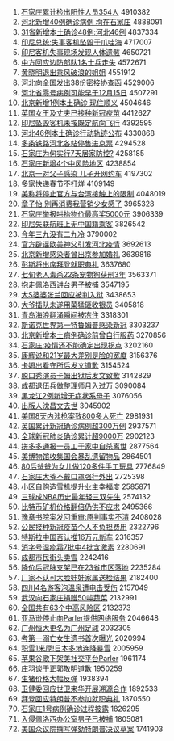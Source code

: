 1. [石家庄累计检出阳性人员354人](http://www.baidu.com/baidu?cl=3&tn=SE_baiduhomet8_jmjb7mjw&rsv_dl=fyb_top&fr=top1000&wd=%CA%AF%BC%D2%D7%AF%C0%DB%BC%C6%BC%EC%B3%F6%D1%F4%D0%D4%C8%CB%D4%B1354%C8%CB) 4910382
1. [河北新增40例确诊病例 均在石家庄](http://www.baidu.com/baidu?cl=3&tn=SE_baiduhomet8_jmjb7mjw&rsv_dl=fyb_top&fr=top1000&wd=%BA%D3%B1%B1%D0%C2%D4%F640%C0%FD%C8%B7%D5%EF%B2%A1%C0%FD%20%BE%F9%D4%DA%CA%AF%BC%D2%D7%AF) 4888091
1. [31省新增本土确诊48例:河北46例](http://www.baidu.com/baidu?cl=3&tn=SE_baiduhomet8_jmjb7mjw&rsv_dl=fyb_top&fr=top1000&wd=31%CA%A1%D0%C2%D4%F6%B1%BE%CD%C1%C8%B7%D5%EF48%C0%FD%3A%BA%D3%B1%B146%C0%FD) 4837334
1. [印尼总统:失事客机坠毁于爪哇海](http://www.baidu.com/baidu?cl=3&tn=SE_baiduhomet8_jmjb7mjw&rsv_dl=fyb_top&fr=top1000&wd=%D3%A1%C4%E1%D7%DC%CD%B3%3A%CA%A7%CA%C2%BF%CD%BB%FA%D7%B9%BB%D9%D3%DA%D7%A6%CD%DB%BA%A3) 4717007
1. [印尼客机失事现场发现人体遗骸](http://www.baidu.com/baidu?cl=3&tn=SE_baiduhomet8_jmjb7mjw&rsv_dl=fyb_top&fr=top1000&wd=%D3%A1%C4%E1%BF%CD%BB%FA%CA%A7%CA%C2%CF%D6%B3%A1%B7%A2%CF%D6%C8%CB%CC%E5%D2%C5%BA%A1) 4650721
1. [中方回应边防部队1名士兵走失](http://www.baidu.com/baidu?cl=3&tn=SE_baiduhomet8_jmjb7mjw&rsv_dl=fyb_top&fr=top1000&wd=%D6%D0%B7%BD%BB%D8%D3%A6%B1%DF%B7%C0%B2%BF%B6%D31%C3%FB%CA%BF%B1%F8%D7%DF%CA%A7) 4572671
1. [黄晓明退出乘风破浪的姐姐](http://www.baidu.com/baidu?cl=3&tn=SE_baiduhomet8_jmjb7mjw&rsv_dl=fyb_top&fr=top1000&wd=%BB%C6%CF%FE%C3%F7%CD%CB%B3%F6%B3%CB%B7%E7%C6%C6%C0%CB%B5%C4%BD%E3%BD%E3) 4551912
1. [河北向全国发出38份密接协查函](http://www.baidu.com/baidu?cl=3&tn=SE_baiduhomet8_jmjb7mjw&rsv_dl=fyb_top&fr=top1000&wd=%BA%D3%B1%B1%CF%F2%C8%AB%B9%FA%B7%A2%B3%F638%B7%DD%C3%DC%BD%D3%D0%AD%B2%E9%BA%AF) 4529006
1. [河北省零号病例可能早于12月15日](http://www.baidu.com/baidu?cl=3&tn=SE_baiduhomet8_jmjb7mjw&rsv_dl=fyb_top&fr=top1000&wd=%BA%D3%B1%B1%CA%A1%C1%E3%BA%C5%B2%A1%C0%FD%BF%C9%C4%DC%D4%E7%D3%DA12%D4%C215%C8%D5) 4507291
1. [北京新增1例本土确诊 现住顺义](http://www.baidu.com/baidu?cl=3&tn=SE_baiduhomet8_jmjb7mjw&rsv_dl=fyb_top&fr=top1000&wd=%B1%B1%BE%A9%D0%C2%D4%F61%C0%FD%B1%BE%CD%C1%C8%B7%D5%EF%20%CF%D6%D7%A1%CB%B3%D2%E5) 4504646
1. [英国女王及丈夫已接种新冠疫苗](http://www.baidu.com/baidu?cl=3&tn=SE_baiduhomet8_jmjb7mjw&rsv_dl=fyb_top&fr=top1000&wd=%D3%A2%B9%FA%C5%AE%CD%F5%BC%B0%D5%C9%B7%F2%D2%D1%BD%D3%D6%D6%D0%C2%B9%DA%D2%DF%C3%E7) 4412627
1. [印尼坠毁客机未按既定航向飞行](http://www.baidu.com/baidu?cl=3&tn=SE_baiduhomet8_jmjb7mjw&rsv_dl=fyb_top&fr=top1000&wd=%D3%A1%C4%E1%D7%B9%BB%D9%BF%CD%BB%FA%CE%B4%B0%B4%BC%C8%B6%A8%BA%BD%CF%F2%B7%C9%D0%D0) 4392595
1. [河北46例本土确诊行动轨迹公布](http://www.baidu.com/baidu?cl=3&tn=SE_baiduhomet8_jmjb7mjw&rsv_dl=fyb_top&fr=top1000&wd=%BA%D3%B1%B146%C0%FD%B1%BE%CD%C1%C8%B7%D5%EF%D0%D0%B6%AF%B9%EC%BC%A3%B9%AB%B2%BC) 4330868
1. [多条铁路河北各站停售进京票](http://www.baidu.com/baidu?cl=3&tn=SE_baiduhomet8_jmjb7mjw&rsv_dl=fyb_top&fr=top1000&wd=%B6%E0%CC%F5%CC%FA%C2%B7%BA%D3%B1%B1%B8%F7%D5%BE%CD%A3%CA%DB%BD%F8%BE%A9%C6%B1) 4294528
1. [石家庄为何实行7天居家防控?](http://www.baidu.com/baidu?cl=3&tn=SE_baiduhomet8_jmjb7mjw&rsv_dl=fyb_top&fr=top1000&wd=%CA%AF%BC%D2%D7%AF%CE%AA%BA%CE%CA%B5%D0%D07%CC%EC%BE%D3%BC%D2%B7%C0%BF%D8%3F) 4258185
1. [石家庄新增4个中风险地区](http://www.baidu.com/baidu?cl=3&tn=SE_baiduhomet8_jmjb7mjw&rsv_dl=fyb_top&fr=top1000&wd=%CA%AF%BC%D2%D7%AF%D0%C2%D4%F64%B8%F6%D6%D0%B7%E7%CF%D5%B5%D8%C7%F8) 4238854
1. [北京一对父子感染 儿子开网约车](http://www.baidu.com/baidu?cl=3&tn=SE_baiduhomet8_jmjb7mjw&rsv_dl=fyb_top&fr=top1000&wd=%B1%B1%BE%A9%D2%BB%B6%D4%B8%B8%D7%D3%B8%D0%C8%BE%20%B6%F9%D7%D3%BF%AA%CD%F8%D4%BC%B3%B5) 4197302
1. [多家快递春节不打烊](http://www.baidu.com/baidu?cl=3&tn=SE_baiduhomet8_jmjb7mjw&rsv_dl=fyb_top&fr=top1000&wd=%B6%E0%BC%D2%BF%EC%B5%DD%B4%BA%BD%DA%B2%BB%B4%F2%EC%C8) 4109149
1. [美称将停止官方与台湾接触上的限制](http://www.baidu.com/baidu?cl=3&tn=SE_baiduhomet8_jmjb7mjw&rsv_dl=fyb_top&fr=top1000&wd=%C3%C0%B3%C6%BD%AB%CD%A3%D6%B9%B9%D9%B7%BD%D3%EB%CC%A8%CD%E5%BD%D3%B4%A5%C9%CF%B5%C4%CF%DE%D6%C6) 4048019
1. [章子怡 别再消费我营销少女感了](http://www.baidu.com/baidu?cl=3&tn=SE_baiduhomet8_jmjb7mjw&rsv_dl=fyb_top&fr=top1000&wd=%D5%C2%D7%D3%E2%F9%20%B1%F0%D4%D9%CF%FB%B7%D1%CE%D2%D3%AA%CF%FA%C9%D9%C5%AE%B8%D0%C1%CB) 3965328
1. [石家庄举报哄抬物价最高奖5000元](http://www.baidu.com/baidu?cl=3&tn=SE_baiduhomet8_jmjb7mjw&rsv_dl=fyb_top&fr=top1000&wd=%CA%AF%BC%D2%D7%AF%BE%D9%B1%A8%BA%E5%CC%A7%CE%EF%BC%DB%D7%EE%B8%DF%BD%B15000%D4%AA) 3906339
1. [印尼失联航班上无中国籍乘客](http://www.baidu.com/baidu?cl=3&tn=SE_baiduhomet8_jmjb7mjw&rsv_dl=fyb_top&fr=top1000&wd=%D3%A1%C4%E1%CA%A7%C1%AA%BA%BD%B0%E0%C9%CF%CE%DE%D6%D0%B9%FA%BC%AE%B3%CB%BF%CD) 3826542
1. [今年三九没有二九冷](http://www.baidu.com/baidu?cl=3&tn=SE_baiduhomet8_jmjb7mjw&rsv_dl=fyb_top&fr=top1000&wd=%BD%F1%C4%EA%C8%FD%BE%C5%C3%BB%D3%D0%B6%FE%BE%C5%C0%E4) 3790002
1. [官方辟谣欧美神父引发河北疫情](http://www.baidu.com/baidu?cl=3&tn=SE_baiduhomet8_jmjb7mjw&rsv_dl=fyb_top&fr=top1000&wd=%B9%D9%B7%BD%B1%D9%D2%A5%C5%B7%C3%C0%C9%F1%B8%B8%D2%FD%B7%A2%BA%D3%B1%B1%D2%DF%C7%E9) 3692613
1. [北京新增感染者曾出京参加婚礼](http://www.baidu.com/baidu?cl=3&tn=SE_baiduhomet8_jmjb7mjw&rsv_dl=fyb_top&fr=top1000&wd=%B1%B1%BE%A9%D0%C2%D4%F6%B8%D0%C8%BE%D5%DF%D4%F8%B3%F6%BE%A9%B2%CE%BC%D3%BB%E9%C0%F1) 3639816
1. [彭斯将出席拜登就职典礼](http://www.baidu.com/baidu?cl=3&tn=SE_baiduhomet8_jmjb7mjw&rsv_dl=fyb_top&fr=top1000&wd=%C5%ED%CB%B9%BD%AB%B3%F6%CF%AF%B0%DD%B5%C7%BE%CD%D6%B0%B5%E4%C0%F1) 3637680
1. [七旬老人毒杀22条宠物狗获刑3年](http://www.baidu.com/baidu?cl=3&tn=SE_baiduhomet8_jmjb7mjw&rsv_dl=fyb_top&fr=top1000&wd=%C6%DF%D1%AE%C0%CF%C8%CB%B6%BE%C9%B122%CC%F5%B3%E8%CE%EF%B9%B7%BB%F1%D0%CC3%C4%EA) 3563371
1. [抱走佩洛西讲台男子被捕](http://www.baidu.com/baidu?cl=3&tn=SE_baiduhomet8_jmjb7mjw&rsv_dl=fyb_top&fr=top1000&wd=%B1%A7%D7%DF%C5%E5%C2%E5%CE%F7%BD%B2%CC%A8%C4%D0%D7%D3%B1%BB%B2%B6) 3547195
1. [大S婆婆张兰回应被判入狱](http://www.baidu.com/baidu?cl=3&tn=SE_baiduhomet8_jmjb7mjw&rsv_dl=fyb_top&fr=top1000&wd=%B4%F3S%C6%C5%C6%C5%D5%C5%C0%BC%BB%D8%D3%A6%B1%BB%C5%D0%C8%EB%D3%FC) 3438653
1. [大爷插队未遂用菜猛砸收银员](http://www.baidu.com/baidu?cl=3&tn=SE_baiduhomet8_jmjb7mjw&rsv_dl=fyb_top&fr=top1000&wd=%B4%F3%D2%AF%B2%E5%B6%D3%CE%B4%CB%EC%D3%C3%B2%CB%C3%CD%D4%D2%CA%D5%D2%F8%D4%B1) 3405818
1. [青岛海浪翻涌瞬间被冻住](http://www.baidu.com/baidu?cl=3&tn=SE_baiduhomet8_jmjb7mjw&rsv_dl=fyb_top&fr=top1000&wd=%C7%E0%B5%BA%BA%A3%C0%CB%B7%AD%D3%BF%CB%B2%BC%E4%B1%BB%B6%B3%D7%A1) 3318301
1. [斯诺克世界第一特鲁姆普感染新冠](http://www.baidu.com/baidu?cl=3&tn=SE_baiduhomet8_jmjb7mjw&rsv_dl=fyb_top&fr=top1000&wd=%CB%B9%C5%B5%BF%CB%CA%C0%BD%E7%B5%DA%D2%BB%CC%D8%C2%B3%C4%B7%C6%D5%B8%D0%C8%BE%D0%C2%B9%DA) 3303237
1. [北京新增本土病例确诊前曾自行服药](http://www.baidu.com/baidu?cl=3&tn=SE_baiduhomet8_jmjb7mjw&rsv_dl=fyb_top&fr=top1000&wd=%B1%B1%BE%A9%D0%C2%D4%F6%B1%BE%CD%C1%B2%A1%C0%FD%C8%B7%D5%EF%C7%B0%D4%F8%D7%D4%D0%D0%B7%FE%D2%A9) 3270856
1. [石家庄:疫情还不能确定出现拐点](http://www.baidu.com/baidu?cl=3&tn=SE_baiduhomet8_jmjb7mjw&rsv_dl=fyb_top&fr=top1000&wd=%CA%AF%BC%D2%D7%AF%3A%D2%DF%C7%E9%BB%B9%B2%BB%C4%DC%C8%B7%B6%A8%B3%F6%CF%D6%B9%D5%B5%E3) 3202160
1. [康辉说和21岁最大差别是脸的宽度](http://www.baidu.com/baidu?cl=3&tn=SE_baiduhomet8_jmjb7mjw&rsv_dl=fyb_top&fr=top1000&wd=%BF%B5%BB%D4%CB%B5%BA%CD21%CB%EA%D7%EE%B4%F3%B2%EE%B1%F0%CA%C7%C1%B3%B5%C4%BF%ED%B6%C8) 3156376
1. [卡姆出看守所后发文道歉](http://www.baidu.com/baidu?cl=3&tn=SE_baiduhomet8_jmjb7mjw&rsv_dl=fyb_top&fr=top1000&wd=%BF%A8%C4%B7%B3%F6%BF%B4%CA%D8%CB%F9%BA%F3%B7%A2%CE%C4%B5%C0%C7%B8) 3154524
1. [脱口秀演员卡姆出狱后发文致歉](http://www.baidu.com/baidu?cl=3&tn=SE_baiduhomet8_jmjb7mjw&rsv_dl=fyb_top&fr=top1000&wd=%CD%D1%BF%DA%D0%E3%D1%DD%D4%B1%BF%A8%C4%B7%B3%F6%D3%FC%BA%F3%B7%A2%CE%C4%D6%C2%C7%B8) 3142829
1. [成都退伍兵做整理师月入过万](http://www.baidu.com/baidu?cl=3&tn=SE_baiduhomet8_jmjb7mjw&rsv_dl=fyb_top&fr=top1000&wd=%B3%C9%B6%BC%CD%CB%CE%E9%B1%F8%D7%F6%D5%FB%C0%ED%CA%A6%D4%C2%C8%EB%B9%FD%CD%F2) 3090084
1. [黑龙江2例新增无症状系母子](http://www.baidu.com/baidu?cl=3&tn=SE_baiduhomet8_jmjb7mjw&rsv_dl=fyb_top&fr=top1000&wd=%BA%DA%C1%FA%BD%AD2%C0%FD%D0%C2%D4%F6%CE%DE%D6%A2%D7%B4%CF%B5%C4%B8%D7%D3) 3076056
1. [出版人沈昌文去世](http://www.baidu.com/baidu?cl=3&tn=SE_baiduhomet8_jmjb7mjw&rsv_dl=fyb_top&fr=top1000&wd=%B3%F6%B0%E6%C8%CB%C9%F2%B2%FD%CE%C4%C8%A5%CA%C0) 3045902
1. [美国8天内涉枪案致800多人死亡](http://www.baidu.com/baidu?cl=3&tn=SE_baiduhomet8_jmjb7mjw&rsv_dl=fyb_top&fr=top1000&wd=%C3%C0%B9%FA8%CC%EC%C4%DA%C9%E6%C7%B9%B0%B8%D6%C2800%B6%E0%C8%CB%CB%C0%CD%F6) 2981931
1. [英国累计新冠确诊病例超300万例](http://www.baidu.com/baidu?cl=3&tn=SE_baiduhomet8_jmjb7mjw&rsv_dl=fyb_top&fr=top1000&wd=%D3%A2%B9%FA%C0%DB%BC%C6%D0%C2%B9%DA%C8%B7%D5%EF%B2%A1%C0%FD%B3%AC300%CD%F2%C0%FD) 2937571
1. [全球新冠肺炎确诊累计超9000万](http://www.baidu.com/baidu?cl=3&tn=SE_baiduhomet8_jmjb7mjw&rsv_dl=fyb_top&fr=top1000&wd=%C8%AB%C7%F2%D0%C2%B9%DA%B7%CE%D1%D7%C8%B7%D5%EF%C0%DB%BC%C6%B3%AC9000%CD%F2) 2902123
1. [拼多多通报一员工于家中自杀离世](http://www.baidu.com/baidu?cl=3&tn=SE_baiduhomet8_jmjb7mjw&rsv_dl=fyb_top&fr=top1000&wd=%C6%B4%B6%E0%B6%E0%CD%A8%B1%A8%D2%BB%D4%B1%B9%A4%D3%DA%BC%D2%D6%D0%D7%D4%C9%B1%C0%EB%CA%C0) 2877564
1. [美博物馆收集国会暴乱遗留物品](http://www.baidu.com/baidu?cl=3&tn=SE_baiduhomet8_jmjb7mjw&rsv_dl=fyb_top&fr=top1000&wd=%C3%C0%B2%A9%CE%EF%B9%DD%CA%D5%BC%AF%B9%FA%BB%E1%B1%A9%C2%D2%D2%C5%C1%F4%CE%EF%C6%B7) 2864501
1. [80后爸爸为女儿做120多件手工玩具](http://www.baidu.com/baidu?cl=3&tn=SE_baiduhomet8_jmjb7mjw&rsv_dl=fyb_top&fr=top1000&wd=80%BA%F3%B0%D6%B0%D6%CE%AA%C5%AE%B6%F9%D7%F6120%B6%E0%BC%FE%CA%D6%B9%A4%CD%E6%BE%DF) 2776849
1. [石家庄大爷不戴口罩强行外出](http://www.baidu.com/baidu?cl=3&tn=SE_baiduhomet8_jmjb7mjw&rsv_dl=fyb_top&fr=top1000&wd=%CA%AF%BC%D2%D7%AF%B4%F3%D2%AF%B2%BB%B4%F7%BF%DA%D5%D6%C7%BF%D0%D0%CD%E2%B3%F6) 2725398
1. [小区自购造雪机提升业主幸福度](http://www.baidu.com/baidu?cl=3&tn=SE_baiduhomet8_jmjb7mjw&rsv_dl=fyb_top&fr=top1000&wd=%D0%A1%C7%F8%D7%D4%B9%BA%D4%EC%D1%A9%BB%FA%CC%E1%C9%FD%D2%B5%D6%F7%D0%D2%B8%A3%B6%C8) 2585871
1. [三球成NBA历史最年轻三双先生](http://www.baidu.com/baidu?cl=3&tn=SE_baiduhomet8_jmjb7mjw&rsv_dl=fyb_top&fr=top1000&wd=%C8%FD%C7%F2%B3%C9NBA%C0%FA%CA%B7%D7%EE%C4%EA%C7%E1%C8%FD%CB%AB%CF%C8%C9%FA) 2574132
1. [比特币矿机价格翻倍仍供不应求](http://www.baidu.com/baidu?cl=3&tn=SE_baiduhomet8_jmjb7mjw&rsv_dl=fyb_top&fr=top1000&wd=%B1%C8%CC%D8%B1%D2%BF%F3%BB%FA%BC%DB%B8%F1%B7%AD%B1%B6%C8%D4%B9%A9%B2%BB%D3%A6%C7%F3) 2495366
1. [豫章书院案发回重审:原判事实不清](http://www.baidu.com/baidu?cl=3&tn=SE_baiduhomet8_jmjb7mjw&rsv_dl=fyb_top&fr=top1000&wd=%D4%A5%D5%C2%CA%E9%D4%BA%B0%B8%B7%A2%BB%D8%D6%D8%C9%F3%3A%D4%AD%C5%D0%CA%C2%CA%B5%B2%BB%C7%E5) 2408028
1. [公民接种新冠疫苗个人不负担费用](http://www.baidu.com/baidu?cl=3&tn=SE_baiduhomet8_jmjb7mjw&rsv_dl=fyb_top&fr=top1000&wd=%B9%AB%C3%F1%BD%D3%D6%D6%D0%C2%B9%DA%D2%DF%C3%E7%B8%F6%C8%CB%B2%BB%B8%BA%B5%A3%B7%D1%D3%C3) 2322796
1. [特斯拉中国否认推16万元新车](http://www.baidu.com/baidu?cl=3&tn=SE_baiduhomet8_jmjb7mjw&rsv_dl=fyb_top&fr=top1000&wd=%CC%D8%CB%B9%C0%AD%D6%D0%B9%FA%B7%F1%C8%CF%CD%C616%CD%F2%D4%AA%D0%C2%B3%B5) 2316357
1. [消字号湿疹霜7批中4批含激素](http://www.baidu.com/baidu?cl=3&tn=SE_baiduhomet8_jmjb7mjw&rsv_dl=fyb_top&fr=top1000&wd=%CF%FB%D7%D6%BA%C5%CA%AA%D5%EE%CB%AA7%C5%FA%D6%D04%C5%FA%BA%AC%BC%A4%CB%D8) 2280691
1. [成都市民街头卖雪](http://www.baidu.com/baidu?cl=3&tn=SE_baiduhomet8_jmjb7mjw&rsv_dl=fyb_top&fr=top1000&wd=%B3%C9%B6%BC%CA%D0%C3%F1%BD%D6%CD%B7%C2%F4%D1%A9) 2242416
1. [降价后冠脉支架已在23省市区落地](http://www.baidu.com/baidu?cl=3&tn=SE_baiduhomet8_jmjb7mjw&rsv_dl=fyb_top&fr=top1000&wd=%BD%B5%BC%DB%BA%F3%B9%DA%C2%F6%D6%A7%BC%DC%D2%D1%D4%DA23%CA%A1%CA%D0%C7%F8%C2%E4%B5%D8) 2235284
1. [厂家不认可大脸娃娃家属送检结果](http://www.baidu.com/baidu?cl=3&tn=SE_baiduhomet8_jmjb7mjw&rsv_dl=fyb_top&fr=top1000&wd=%B3%A7%BC%D2%B2%BB%C8%CF%BF%C9%B4%F3%C1%B3%CD%DE%CD%DE%BC%D2%CA%F4%CB%CD%BC%EC%BD%E1%B9%FB) 2182400
1. [四川4名游客泡温泉遭电击受伤](http://www.baidu.com/baidu?cl=3&tn=SE_baiduhomet8_jmjb7mjw&rsv_dl=fyb_top&fr=top1000&wd=%CB%C4%B4%A84%C3%FB%D3%CE%BF%CD%C5%DD%CE%C2%C8%AA%D4%E2%B5%E7%BB%F7%CA%DC%C9%CB) 2157049
1. [武汉向石家庄捐赠50吨蔬菜](http://www.baidu.com/baidu?cl=3&tn=SE_baiduhomet8_jmjb7mjw&rsv_dl=fyb_top&fr=top1000&wd=%CE%E4%BA%BA%CF%F2%CA%AF%BC%D2%D7%AF%BE%E8%D4%F950%B6%D6%CA%DF%B2%CB) 2132991
1. [全国共有63个中高风险区](http://www.baidu.com/baidu?cl=3&tn=SE_baiduhomet8_jmjb7mjw&rsv_dl=fyb_top&fr=top1000&wd=%C8%AB%B9%FA%B9%B2%D3%D063%B8%F6%D6%D0%B8%DF%B7%E7%CF%D5%C7%F8) 2132373
1. [亚马逊停止向Parler提供网络服务](http://www.baidu.com/baidu?cl=3&tn=SE_baiduhomet8_jmjb7mjw&rsv_dl=fyb_top&fr=top1000&wd=%D1%C7%C2%ED%D1%B7%CD%A3%D6%B9%CF%F2Parler%CC%E1%B9%A9%CD%F8%C2%E7%B7%FE%CE%F1) 2046648
1. [广州恒大更名为广州足球](http://www.baidu.com/baidu?cl=3&tn=SE_baiduhomet8_jmjb7mjw&rsv_dl=fyb_top&fr=top1000&wd=%B9%E3%D6%DD%BA%E3%B4%F3%B8%FC%C3%FB%CE%AA%B9%E3%D6%DD%D7%E3%C7%F2) 2032305
1. [考第一溺亡女生遗书首次曝光](http://www.baidu.com/baidu?cl=3&tn=SE_baiduhomet8_jmjb7mjw&rsv_dl=fyb_top&fr=top1000&wd=%BF%BC%B5%DA%D2%BB%C4%E7%CD%F6%C5%AE%C9%FA%D2%C5%CA%E9%CA%D7%B4%CE%C6%D8%B9%E2) 2020994
1. [积雪1米厚!日本多地连降暴雪](http://www.baidu.com/baidu?cl=3&tn=SE_baiduhomet8_jmjb7mjw&rsv_dl=fyb_top&fr=top1000&wd=%BB%FD%D1%A91%C3%D7%BA%F1%21%C8%D5%B1%BE%B6%E0%B5%D8%C1%AC%BD%B5%B1%A9%D1%A9) 2005959
1. [苹果谷歌下架美社交平台Parler](http://www.baidu.com/baidu?cl=3&tn=SE_baiduhomet8_jmjb7mjw&rsv_dl=fyb_top&fr=top1000&wd=%C6%BB%B9%FB%B9%C8%B8%E8%CF%C2%BC%DC%C3%C0%C9%E7%BD%BB%C6%BD%CC%A8Parler) 1961174
1. [庄羽谈于正郭敬明道歉](http://www.baidu.com/baidu?cl=3&tn=SE_baiduhomet8_jmjb7mjw&rsv_dl=fyb_top&fr=top1000&wd=%D7%AF%D3%F0%CC%B8%D3%DA%D5%FD%B9%F9%BE%B4%C3%F7%B5%C0%C7%B8) 1950259
1. [生猪价格大幅反弹](http://www.baidu.com/baidu?cl=3&tn=SE_baiduhomet8_jmjb7mjw&rsv_dl=fyb_top&fr=top1000&wd=%C9%FA%D6%ED%BC%DB%B8%F1%B4%F3%B7%F9%B7%B4%B5%AF) 1938394
1. [卫健委回应世卫来华开展溯源合作](http://www.baidu.com/baidu?cl=3&tn=SE_baiduhomet8_jmjb7mjw&rsv_dl=fyb_top&fr=top1000&wd=%CE%C0%BD%A1%CE%AF%BB%D8%D3%A6%CA%C0%CE%C0%C0%B4%BB%AA%BF%AA%D5%B9%CB%DD%D4%B4%BA%CF%D7%F7) 1892533
1. [拜登回应特朗普不参加就职典礼](http://www.baidu.com/baidu?cl=3&tn=SE_baiduhomet8_jmjb7mjw&rsv_dl=fyb_top&fr=top1000&wd=%B0%DD%B5%C7%BB%D8%D3%A6%CC%D8%C0%CA%C6%D5%B2%BB%B2%CE%BC%D3%BE%CD%D6%B0%B5%E4%C0%F1) 1870550
1. [石家庄1号病例确诊过程披露](http://www.baidu.com/baidu?cl=3&tn=SE_baiduhomet8_jmjb7mjw&rsv_dl=fyb_top&fr=top1000&wd=%CA%AF%BC%D2%D7%AF1%BA%C5%B2%A1%C0%FD%C8%B7%D5%EF%B9%FD%B3%CC%C5%FB%C2%B6) 1826295
1. [入侵佩洛西办公室男子已被捕](http://www.baidu.com/baidu?cl=3&tn=SE_baiduhomet8_jmjb7mjw&rsv_dl=fyb_top&fr=top1000&wd=%C8%EB%C7%D6%C5%E5%C2%E5%CE%F7%B0%EC%B9%AB%CA%D2%C4%D0%D7%D3%D2%D1%B1%BB%B2%B6) 1805081
1. [美国众议院撰写弹劾特朗普决议草案](http://www.baidu.com/baidu?cl=3&tn=SE_baiduhomet8_jmjb7mjw&rsv_dl=fyb_top&fr=top1000&wd=%C3%C0%B9%FA%D6%DA%D2%E9%D4%BA%D7%AB%D0%B4%B5%AF%DB%C0%CC%D8%C0%CA%C6%D5%BE%F6%D2%E9%B2%DD%B0%B8) 1741903